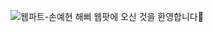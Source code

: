 ![웹파트-손예현](https://user-images.githubusercontent.com/79238676/227775405-00e71589-98b4-4b30-b3ff-7e59d3b4297b.png)
해삐 웹팟에 오신 것을 환영합니다🌼
